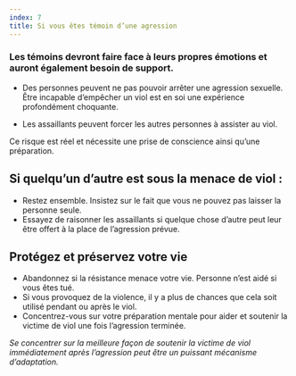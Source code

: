 ```yaml
---
index: 7
title: Si vous êtes témoin d’une agression
---
```

### Les témoins devront faire face à leurs propres émotions et auront également besoin de support.

*   Des personnes peuvent ne pas pouvoir arrêter une agression sexuelle. Être incapable d’empêcher un viol est en soi une expérience profondément choquante.

*   Les assaillants peuvent forcer les autres personnes à assister au viol.

Ce risque est réel et nécessite une prise de conscience ainsi qu’une préparation.

## Si quelqu’un d’autre est sous la menace de viol :

*   Restez ensemble. Insistez sur le fait que vous ne pouvez pas laisser la personne seule.
*   Essayez de raisonner les assaillants si quelque chose d’autre peut leur être offert à la place
de l’agression prévue.

## Protégez et préservez votre vie

*   Abandonnez si la résistance menace votre vie. Personne n’est aidé si vous êtes tué.
*   Si vous provoquez de la violence, il y a plus de chances que cela soit utilisé pendant ou après le viol.
*   Concentrez-vous sur votre préparation mentale pour aider et soutenir la victime de viol une fois l’agression terminée.

*Se concentrer sur la meilleure façon de soutenir la victime de viol immédiatement après l’agression peut être un puissant mécanisme d’adaptation.*
